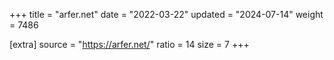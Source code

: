 +++
title = "arfer.net"
date = "2022-03-22"
updated = "2024-07-14"
weight = 7486

[extra]
source = "https://arfer.net/"
ratio = 14
size = 7
+++
